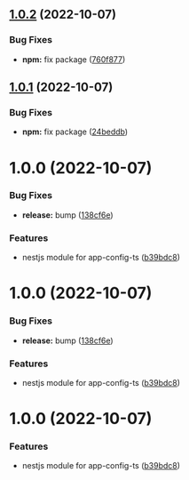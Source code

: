 ## [1.0.2](https://github.com/jbw/nestjs-app-config-ts/compare/v1.0.1...v1.0.2) (2022-10-07)


### Bug Fixes

* **npm:** fix package ([760f877](https://github.com/jbw/nestjs-app-config-ts/commit/760f877cface0535fa2e8d8fbe98692df487a181))

## [1.0.1](https://github.com/jbw/nestjs-app-config-ts/compare/v1.0.0...v1.0.1) (2022-10-07)


### Bug Fixes

* **npm:** fix package ([24beddb](https://github.com/jbw/nestjs-app-config-ts/commit/24beddbcc9020d68232269904a3b2b82e945238f))

# 1.0.0 (2022-10-07)


### Bug Fixes

* **release:** bump ([138cf6e](https://github.com/jbw/nestjs-app-config-ts/commit/138cf6e57b043c1c69513daabf17c9556ce7b95d))


### Features

* nestjs module for app-config-ts ([b39bdc8](https://github.com/jbw/nestjs-app-config-ts/commit/b39bdc899b1e7832888cf106dcbe7f016d97b4e3))

# 1.0.0 (2022-10-07)


### Bug Fixes

* **release:** bump ([138cf6e](https://github.com/jbw/nestjs-app-config-ts/commit/138cf6e57b043c1c69513daabf17c9556ce7b95d))


### Features

* nestjs module for app-config-ts ([b39bdc8](https://github.com/jbw/nestjs-app-config-ts/commit/b39bdc899b1e7832888cf106dcbe7f016d97b4e3))

# 1.0.0 (2022-10-07)


### Features

* nestjs module for app-config-ts ([b39bdc8](https://github.com/jbw/nestjs-app-config-ts/commit/b39bdc899b1e7832888cf106dcbe7f016d97b4e3))

